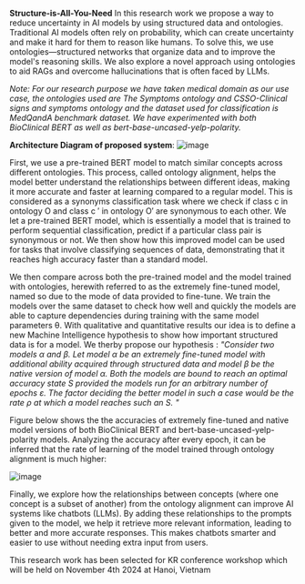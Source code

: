 **Structure-is-All-You-Need**
In this research work we propose a way to reduce uncertainty in AI models by using structured data and ontologies. Traditional AI models often rely on probability, which can create uncertainty and make it hard for them to reason like humans. To solve this, we use ontologies—structured networks that organize data and to improve the model's reasoning skills. We also explore a novel approach using ontologies to aid RAGs and overcome hallucinations that is often faced by LLMs.


_Note: For our research purpose we have taken medical domain as our use case, the ontologies used are The Symptoms ontology and CSSO-Clinical signs and symptoms ontology and the dataset used for classification is MedQandA benchmark dataset. We have experimented with both BioClinical BERT as well as bert-base-uncased-yelp-polarity._


**Architecture Diagram of proposed system**:
![image](https://github.com/user-attachments/assets/eec5eab6-859a-44d2-b871-2f827ab4d496)


First, we use a pre-trained BERT model to match similar concepts across different ontologies. This process, called ontology alignment, helps the model better understand the relationships between different ideas, making it more accurate and faster at learning compared to a regular model. This is considered as a synonyms classification task where we check if class c in ontology O and class c ′ in ontology O′ are synonymous to each other. We let a pre-trained BERT model, which is essentially a model that is trained to perform sequential classification, predict if a particular class pair is synonymous or not. We then show how this improved model can be used for tasks that involve classifying sequences of data, demonstrating that it reaches high accuracy faster than a standard model. 

We then compare across both the pre-trained model and the model trained with ontologies, herewith referred to as the extremely fine-tuned model, named so due to the mode of data provided to fine-tune. We train the models over the same dataset to check how well and quickly the models are able to capture dependencies during training with the 
same model parameters θ. With qualitative and quantitative results our idea is to define a new Machine Intelligence hypothesis to show how important structured data is for a model. We therby propose our hypothesis : 
_"Consider two models α and β. Let model α be an extremely fine-tuned model with additional ability acquired through structured data and model β be the native version of model α. Both the models are bound to reach an optimal accuracy state S provided the models run for an arbitrary number of epochs ε. The factor deciding the better model in such a case would be the rate ρ at which a model reaches such an S. "_

Figure below shows the the accuracies of extremely fine-tuned and native model versions of both BioClinical BERT and bert-base-uncased-yelp-polarity models. Analyzing the accuracy after every epoch, it can be inferred that the rate of learning of the model trained through ontology alignment is much higher:

![image](https://github.com/user-attachments/assets/2468e697-c5ab-4d58-b61f-5c291eeb150e)

Finally, we explore how the relationships between concepts (where one concept is a subset of another) from the ontology alignment can improve AI systems like chatbots (LLMs). By adding these relationships to the prompts given to the model, we help it retrieve more relevant information, leading to better and more accurate responses. This makes chatbots smarter and easier to use without needing extra input from users.

This research work has been selected for KR conference workshop which will be held on November 4th 2024 at Hanoi, Vietnam
